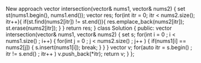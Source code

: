 New approach
vector<int> intersection(vector<int>& nums1, vector<int>& nums2) {
set<int> st(nums1.begin(), nums1.end());
vector<int> res;
for(int itr = 0; itr < nums2.size(); itr++){
if(st.find(nums2[itr]) != st.end()){
res.emplace_back(nums2[itr]);
st.erase(nums2[itr]);
}
}
return res;
}
class Solution {
public:
vector<int> intersection(vector<int>& nums1, vector<int>& nums2) {
set<int> s;
for(int i = 0 ; i < nums1.size() ; i++)
{
for(int j = 0 ; j < nums2.size() ; j++ )
{
if(nums1[i] == nums2[j])
{
s.insert(nums1[i]);
break;
}
}
}
vector<int> v;
for(auto itr = s.begin() ; itr != s.end() ; itr++ )
v.push_back(*itr);
return v;
}
};